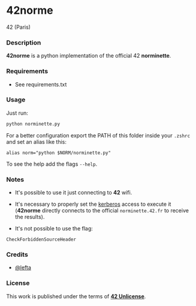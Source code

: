 # **42norme**

42 (Paris)

### **Description**

**42norme** is a python implementation of the official 42 **norminette**.

### **Requirements**

+ See requirements.txt

### **Usage**

Just run:

```bash
python norminette.py
```

For a better configuration export the PATH of this folder inside
your `.zshrc` and set an alias like this:

`alias norm="python $NORM/norminette.py"`

To see the help add the flags `--help`.

### **Notes**

+ It's possible to use it just connecting to **42** wifi.

+ It's necessary to properly set the [kerberos](https://github.com/gcamerli/42krb) access to execute it (**42norme** directly connects to the official `norminette.42.fr` to receive the results).

+ It's not possible to use the flag:

`CheckForbiddenSourceHeader`

### **Credits**

+ [@lefta](https://github.com/lefta)

### **License**

This work is published under the terms of **[42 Unlicense](https://github.com/gcamerli/42unlicense)**.
